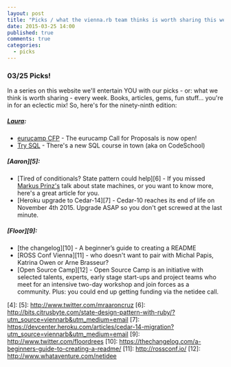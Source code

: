 ```yaml
---
layout: post
title: "Picks / what the vienna.rb team thinks is worth sharing this week"
date: 2015-03-25 14:00
published: true
comments: true
categories:
  - picks
---
```


### 03/25 Picks!

In a series on this website we'll entertain YOU with our picks - or: what we think is worth sharing - every week.
Books, articles, gems, fun stuff... you're in for an eclectic mix! So, here's for the ninety-ninth edition:

##### [Laura][1]:
- [eurucamp CFP][2] - The eurucamp Call for Proposals is now open!
- [Try SQL][3] - There's a new SQL course in town (aka on CodeSchool)

##### [Aaron][5]:
- [Tired of conditionals? State pattern could help][6] - If you missed [Markus Prinz's](https://twitter.com/nuclearsquid) talk about state machines, or you want to know more, here's a great article for you.
- [Heroku upgrade to Cedar-14][7] - Cedar-10 reaches its end of life on November 4th 2015. Upgrade ASAP so you don't get screwed at the last minute.


##### [Floor][9]:
- [the changelog][10] - A beginner’s guide to creating a README
- [ROSS Conf Vienna][11] - who doesn't want to pair with Michal Papis, Katrina Owen or Arne Brasseur?
- [Open Source Camp][12] - Open Source Camp is an initiative with selected talents, experts, early stage start-ups and project teams who meet for an intensive two-day workshop and join forces as a community. Plus: you could end up getting funding via the netidee call.


[1]: http://www.twitter.com/alicetragedy
[2]: https://cfp.eurucamp.org
[3]: http://campus.codeschool.com/courses/try-sql
[4]:
[5]: http://www.twitter.com/mraaroncruz
[6]: http://bits.citrusbyte.com/state-design-pattern-with-ruby/?utm_source=viennarb&utm_medium=email
[7]: https://devcenter.heroku.com/articles/cedar-14-migration?utm_source=viennarb&utm_medium=email
[9]: http://www.twitter.com/floordrees
[10]: https://thechangelog.com/a-beginners-guide-to-creating-a-readme/
[11]: http://rossconf.io/
[12]: http://www.whataventure.com/netidee
